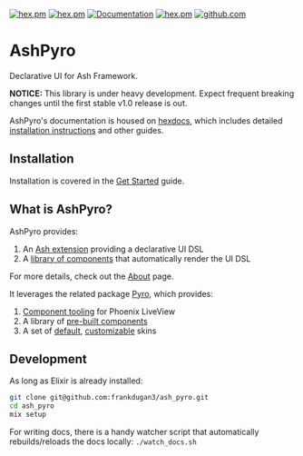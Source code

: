 [![hex.pm](https://img.shields.io/hexpm/l/ash_pyro.svg)](https://hex.pm/packages/ash_pyro)
[![hex.pm](https://img.shields.io/hexpm/v/ash_pyro.svg)](https://hex.pm/packages/ash_pyro)
[![Documentation](https://img.shields.io/badge/documentation-gray)](https://hexdocs.pm/ash_pyro)
[![hex.pm](https://img.shields.io/hexpm/dt/ash_pyro.svg)](https://hex.pm/packages/ash_pyro)
[![github.com](https://img.shields.io/github/last-commit/frankdugan3/ash_pyro.svg)](https://github.com/frankdugan3/ash_pyro)

# AshPyro

Declarative UI for Ash Framework.

**NOTICE:** This library is under heavy development. Expect frequent breaking
changes until the first stable v1.0 release is out.

AshPyro's documentation is housed on [hexdocs](https://hexdocs.pm/ash_pyro), which includes detailed [installation instructions](https://hexdocs.pm/ash_pyro/get-started.html) and other guides.

## Installation

Installation is covered in the [Get Started](https://hexdocs.pm/ash_pyro/get-started.html) guide.

## What is AshPyro?

AshPyro provides:

1. An [Ash extension](https://hexdocs.pm/ash_pyro/AshPyro.Extensions.Resource.html) providing a declarative UI DSL
2. A [library of components](https://hexdocs.pm/ash_pyro/AshPyro.Components.html) that automatically render the UI DSL

For more details, check out the [About](https://hexdocs.pm/ash_pyro/about.html) page.

It leverages the related package [Pyro](https://hexdocs.pm/pyro), which provides:

1. [Component tooling](https://hexdocs.pm/pyro/Pyro.Component.html) for Phoenix LiveView
2. A library of [pre-built components](https://hexdocs.pm/pyro/Pyro.Components.Core.html)
3. A set of [default](https://hexdocs.pm/pyro/Pyro.Overrides.Default.html), [customizable](https://hexdocs.pm/pyro/Pyro.Overrides.html) skins

## Development

As long as Elixir is already installed:

```sh
git clone git@github.com:frankdugan3/ash_pyro.git
cd ash_pyro
mix setup
```

For writing docs, there is a handy watcher script that automatically rebuilds/reloads the docs locally: `./watch_docs.sh`
